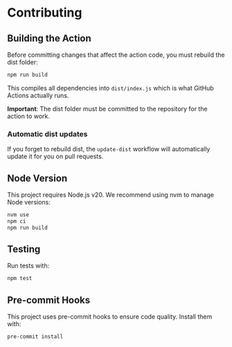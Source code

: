 # Contributing

## Building the Action

Before committing changes that affect the action code, you must rebuild the dist folder:

```bash
npm run build
```

This compiles all dependencies into `dist/index.js` which is what GitHub Actions actually runs.

**Important**: The dist folder must be committed to the repository for the action to work.

### Automatic dist updates

If you forget to rebuild dist, the `update-dist` workflow will automatically update it for you on pull requests.

## Node Version

This project requires Node.js v20. We recommend using nvm to manage Node versions:

```bash
nvm use
npm ci
npm run build
```

## Testing

Run tests with:

```bash
npm test
```

## Pre-commit Hooks

This project uses pre-commit hooks to ensure code quality. Install them with:

```bash
pre-commit install
```
